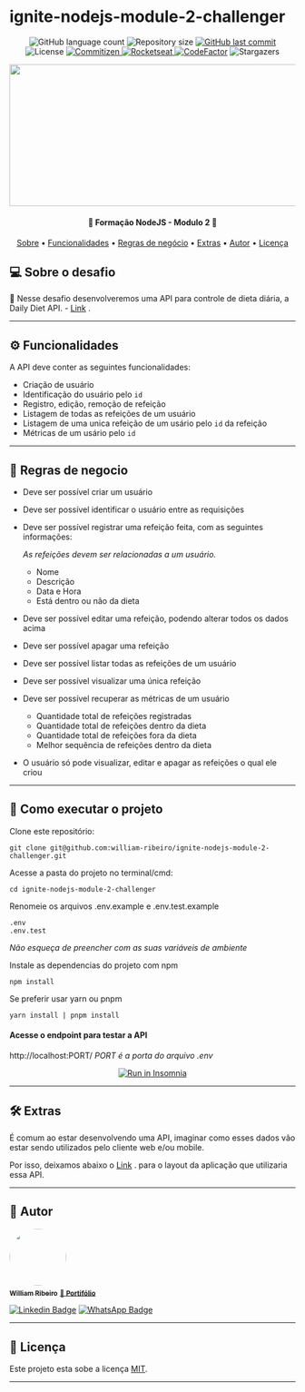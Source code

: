 # ignite-nodejs-module-2-challenger
<p align="center">
  <img alt="GitHub language count" src="https://img.shields.io/github/languages/count/william-ribeiro/ignite-nodejs-module-2-challenger?color=%2304D361">
  <img alt="Repository size" src="https://img.shields.io/github/repo-size/william-ribeiro/ignite-nodejs-module-2-challenger">
  <a href="https://github.com/william-ribeiro/ignite-nodejs-module-2-challenger/commits/main">
    <img alt="GitHub last commit" src="https://img.shields.io/github/last-commit/william-ribeiro/ignite-nodejs-module-2-challenger">
  </a>    
   <img alt="License" src="https://img.shields.io/badge/license-MIT-brightgreen">
  <a href="http://commitizen.github.io/cz-cli/">
    <img alt="Commitizen" src="https://img.shields.io/badge/commitizen-friendly-brightgreen.svg"> 
    </a>
  <a href="https://www.rocketseat.com.br/">
    <img alt="Rocketseat" src="https://img.shields.io/badge/Rocketseat-%237159c1?style=flat&logo=ghost">
    </a>    
  <a href="https://github.com/william-ribeiro/ignite-nodejs-module-2-challenger/stargazers">
  <a href="https://www.codefactor.io/repository/github/william-ribeiro/ignite-nodejs-module-2-challenger"><img src="https://www.codefactor.io/repository/github/william-ribeiro/ignite-nodejs-module-2-challenger/badge" alt="CodeFactor" /></a>
    <img alt="Stargazers" src="https://img.shields.io/github/stars/william-ribeiro/ignite-nodejs-module-1?style=social">
  </a>

  <div align="center" style="margin-bottom: 20px;">
<img src="https://hubsystems.s3.sa-east-1.amazonaws.com/wp-content/uploads/2023/07/15215150/63c83ebeef5ea2f341f3dd4c_OG-perpetuo.jpg" alt="" width="700" height="250"/>
</div>

</p>

<h4 align="center"> 
	🚧  Formação NodeJS - Modulo 2 🚧
</h4>

<p align="center">
 <a href="#-sobre-o-desafio">Sobre</a> •
 <a href="#%EF%B8%8F-funcionalidades">Funcionalidades</a> • 
 <a href="#-regras-de-negocio">Regras de negócio</a> • 
 <a href="#-extras">Extras</a> •  
 <a href="#-autor">Autor</a> • 
 <a href="#user-content--licença">Licença</a>
</p>

## 💻 Sobre o desafio

🚀 Nesse desafio desenvolveremos uma API para controle de dieta diária, a Daily Diet API. - [Link](https://efficient-sloth-d85.notion.site/Desafio-02-be7cdb37aaf74ba898bc6336427fa410) .

---

## ⚙️ Funcionalidades

A API deve conter as seguintes funcionalidades:

- Criação de usuário
- Identificação do usuário pelo `id`
- Registro, edição, remoção de refeição
- Listagem de todas as refeições de um usuário
- Listagem de uma unica refeição  de um usário pelo `id` da refeição
- Métricas de um usário pelo `id`

---

## 🚧 Regras de negocio

- Deve ser possível criar um usuário
- Deve ser possível identificar o usuário entre as requisições
- Deve ser possível registrar uma refeição feita, com as seguintes informações:

    *As refeições devem ser relacionadas a um usuário.*

    - Nome
    - Descrição
    - Data e Hora
    - Está dentro ou não da dieta
- Deve ser possível editar uma refeição, podendo alterar todos os dados acima
- Deve ser possível apagar uma refeição
- Deve ser possível listar todas as refeições de um usuário
- Deve ser possível visualizar uma única refeição
- Deve ser possível recuperar as métricas de um usuário
    - Quantidade total de refeições registradas
    - Quantidade total de refeições dentro da dieta
    - Quantidade total de refeições fora da dieta
    - Melhor sequência de refeições dentro da dieta
- O usuário só pode visualizar, editar e apagar as refeições o qual ele criou

---

## 🚀 Como executar o projeto

Clone este repositório:

```console
git clone git@github.com:william-ribeiro/ignite-nodejs-module-2-challenger.git
```

Acesse a pasta do projeto no terminal/cmd:

```console
cd ignite-nodejs-module-2-challenger
```

Renomeie os arquivos .env.example e .env.test.example

```console
.env
.env.test
```

*Não esqueça de preencher com as suas variáveis de ambiente*

Instale as dependencias do projeto com npm

```console
npm install
```

Se preferir usar yarn ou pnpm

```console
yarn install | pnpm install
```

#### Acesse o endpoint para testar a API

http://localhost:PORT/
*PORT é a porta do arquivo .env*

<p align="center">
  <a href="https://github.com/william-ribeiro/ignite-nodejs-module-2-challenger/blob/main/colletion_insomnia.yaml" target="_blank"><img src="https://insomnia.rest/images/run.svg" alt="Run in Insomnia"></a>
</p>

---

## 🛠 Extras

É comum ao estar desenvolvendo uma API, imaginar como esses dados vão estar sendo utilizados pelo cliente web e/ou mobile.

Por isso, deixamos abaixo o [Link](https://www.figma.com/community/file/1218573349379609244) . para o layout da aplicação que utilizaria essa API.

---

## 🦸 Autor

<a href="https://github.com/william-ribeiro/">
 <img style="border-radius: 50%;" src="https://avatars.githubusercontent.com/u/60985185?s=460&u=389f6878e2b972d3f66348a698c7ecfbbb245582&v=4" width="100px;" alt=""/>
 <br />
 <sub><b>William Ribeiro</b></sub></a>
 <sub><a href="https://linktr.ee/william_ribeiro/" title="portifolio">🚀 <b>Portifólio</b></a></sub>
 <br />

[![Linkedin Badge](https://img.shields.io/badge/-William-blue?style=flat-square&logo=Linkedin&logoColor=white&link=https://www.linkedin.com/in/william-ribeiro-0b5ab911a/)](https://www.linkedin.com/in/william-ribeiro-0b5ab911a/)
[![WhatsApp Badge](https://img.shields.io/badge/-Entrar%20em%20Contato-c14438?style=flat-square&color=075e54&logo=whatsapp&logoColor=white&link=https://api.whatsapp.com/send?phone=5553991274353)](https://api.whatsapp.com/send?phone=5553991274353)

---

## 📝 Licença

Este projeto esta sobe a licença [MIT](./LICENSE).

---